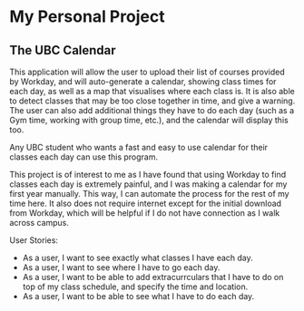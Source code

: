 # My Personal Project

## The UBC Calendar

This application will allow the user to upload their list of courses provided by Workday, and will auto-generate a calendar, showing class times for each day, as well as a map that visualises where each class is. It is also able to detect classes that may be too close together in time, and give a warning. The user can also add additional things they have to do each day (such as a Gym time, working with group time, etc.), and the calendar will display this too.

Any UBC student who wants a fast and easy to use calendar for their classes each day can use this program. 

This project is of interest to me as I have found that using Workday to find classes each day is extremely painful, and I was making a calendar for my first year manually. This way, I can automate the process for the rest of my time here. It also does not require internet except for the initial download from Workday, which will be helpful if I do not have connection as I walk across campus.

User Stories:
- As a user, I want to see exactly what classes I have each day.
- As a user, I want to see where I have to go each day.
- As a user, I want to be able to add extracurrculars that I have to do on top of my class schedule, and specify the time and location.
- As a user, I want to be able to see what I have to do each day.
